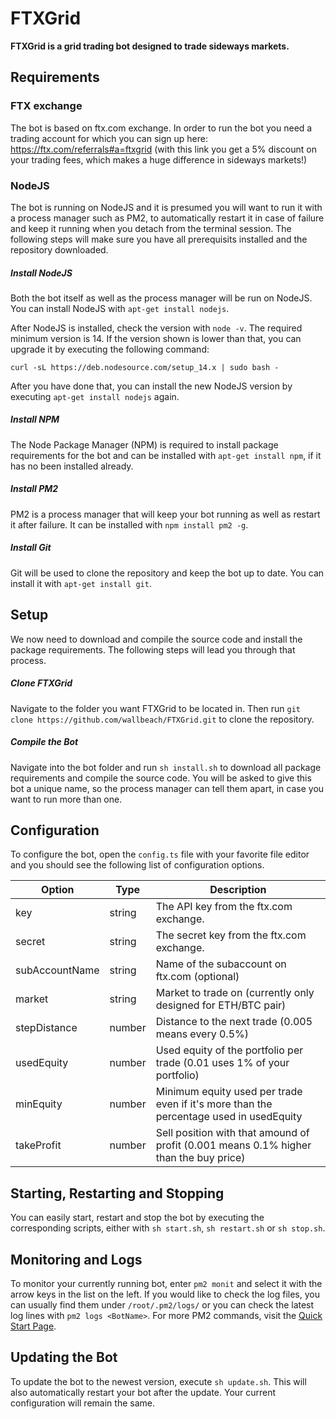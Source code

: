 # FTXGrid
**FTXGrid is a grid trading bot designed to trade sideways markets.**


## Requirements

### FTX exchange
The bot is based on ftx.com exchange. In order to run the bot you need a trading account for which you can sign up here: https://ftx.com/referrals#a=ftxgrid (with this link you get a 5% discount on your trading fees, which makes a huge difference in sideways markets!)

### NodeJS
The bot is running on NodeJS and it is presumed you will want to run it with a process manager such as PM2, to automatically restart it in case of failure and keep it running when you detach from the terminal session. The following steps will make sure you have all prerequisits installed and the repository downloaded.
##### Install NodeJS
Both the bot itself as well as the process manager will be run on NodeJS. You can install NodeJS with `apt-get install nodejs`.

After NodeJS is installed, check the version with `node -v`. The required minimum version is 14. If the version shown is lower than that, you can upgrade it by executing the following command:

`curl -sL https://deb.nodesource.com/setup_14.x | sudo bash -`

After you have done that, you can install the new NodeJS version by executing `apt-get install nodejs` again.
##### Install NPM
The Node Package Manager (NPM) is required to install package requirements for the bot and can be installed with `apt-get install npm`, if it has no been installed already.
##### Install PM2
PM2 is a process manager that will keep your bot running as well as restart it after failure. It can be installed with `npm install pm2 -g`.
##### Install Git
Git will be used to clone the repository and keep the bot up to date. You can install it with `apt-get install git`.

## Setup
We now need to download and compile the source code and install the package requirements. The following steps will lead you through that process.
##### Clone FTXGrid
Navigate to the folder you want FTXGrid to be located in. Then run `git clone https://github.com/wallbeach/FTXGrid.git` to clone the repository.
##### Compile the Bot
Navigate into the bot folder and run `sh install.sh` to download all package requirements and compile the source code. You will be asked to give this bot a unique name, so the process manager can tell them apart, in case you want to run more than one.

## Configuration
To configure the bot, open the `config.ts` file with your favorite file editor and you should see the following list of configuration options.

| Option                     | Type     | Description
| -------------------------- | -------- | ---
| key                        | string   | The API key from the ftx.com exchange.
| secret                     | string   | The secret key from the ftx.com exchange.
| subAccountName             | string   | Name of the subaccount on ftx.com (optional)
| market                     | string   | Market to trade on (currently only designed for ETH/BTC pair)
| stepDistance               | number   | Distance to the next trade (0.005 means every 0.5%)
| usedEquity                 | number   | Used equity of the portfolio per trade (0.01 uses 1% of your portfolio)
| minEquity                  | number   | Minimum equity used per trade even if it's more than the percentage used in usedEquity
| takeProfit                 | number   | Sell position with that amound of profit (0.001 means 0.1% higher than the buy price)

## Starting, Restarting and Stopping
You can easily start, restart and stop the bot by executing the corresponding scripts, either with `sh start.sh`, `sh restart.sh` or `sh stop.sh`.

## Monitoring and Logs
To monitor your currently running bot, enter `pm2 monit` and select it with the arrow keys in the list on the left.
If you would like to check the log files, you can usually find them under `/root/.pm2/logs/` or you can check the latest log lines with `pm2 logs <BotName>`. For more PM2 commands, visit the [Quick Start Page](https://pm2.keymetrics.io/docs/usage/quick-start/).

## Updating the Bot
To update the bot to the newest version, execute `sh update.sh`. This will also automatically restart your bot after the update. Your current configuration will remain the same.

